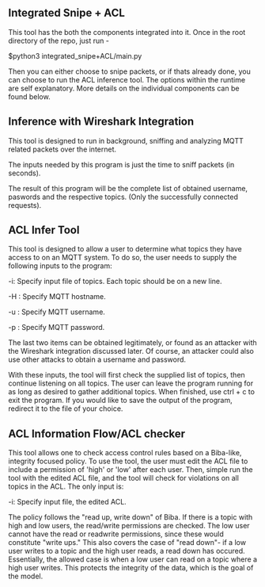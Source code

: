 ## Integrated Snipe + ACL
This tool has the both the components integrated into it. Once in the root directory of the repo, just run -

$python3 integrated_snipe+ACL/main.py

Then you can either choose to snipe packets, or if thats already done, you can choose to run the ACL inference tool.
The options within the runtime are self explanatory. More details on the individual components can be found below.

## Inference with Wireshark Integration
This tool is designed to run in background, sniffing and analyzing MQTT related packets over the internet. 

The inputs needed by this program is just the time to sniff packets (in seconds). 

The result of this program will be the complete list of obtained username, paswords and the respective topics. (Only the successfully connected requests). 

## ACL Infer Tool
  This tool is designed to allow a user to determine what topics they have access to on an MQTT system. To do so, the user needs to supply the following inputs to the program:
  
  -i: Specify input file of topics. Each topic should be on a new line.
  
  -H : Specify MQTT hostname.
  
  -u : Specify MQTT username.
  
  -p : Specify MQTT password.
  
  The last two items can be obtained legitimately, or found as an attacker with the Wireshark integration discussed later. Of course, an attacker could also use other attacks to obtain a username and password.
  
  With these inputs, the tool will first check the supplied list of topics, then continue listening on all topics. The user can leave the program running for as long as desired to gather additional topics. When finished, use ctrl + c to exit the program. If you would like to save the output of the program, redirect it to the file of your choice. 

## ACL Information Flow/ACL checker
  This tool allows one to check access control rules based on a Biba-like, integrity focused policy. To use the tool, the user must edit the ACL file to include a permission of 'high' or 'low' after each user. Then, simple run the tool with the edited ACL file, and the tool will check for violations on all topics in the ACL. The only input is:
  
  -i: Specify input file, the edited ACL.
  
  The policy follows the "read up, write down" of Biba. If there is a topic with high and low users, the read/write permissions are checked. The low user cannot have the read or readwrite permissions, since these would constitute "write ups." This also covers the case of "read down"- if a low user writes to a topic and the high user reads, a read down has occured. Essentially, the allowed case is when a low user can read on a topic where a high user writes. This protects the integrity of the data, which is the goal of the model.
  

